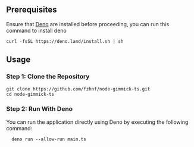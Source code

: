 ## Prerequisites

Ensure that [Deno](https://docs.deno.com/runtime/) are installed before proceeding,
you can run this command to install deno 
    
    curl -fsSL https://deno.land/install.sh | sh

## Usage

### Step 1: Clone the Repository

```
git clone https://github.com/fzhnf/node-gimmick-ts.git
cd node-gimmick-ts
```

### Step 2: Run With Deno
You can run the application directly using Deno by executing the following command:
      
      deno run --allow-run main.ts
    
